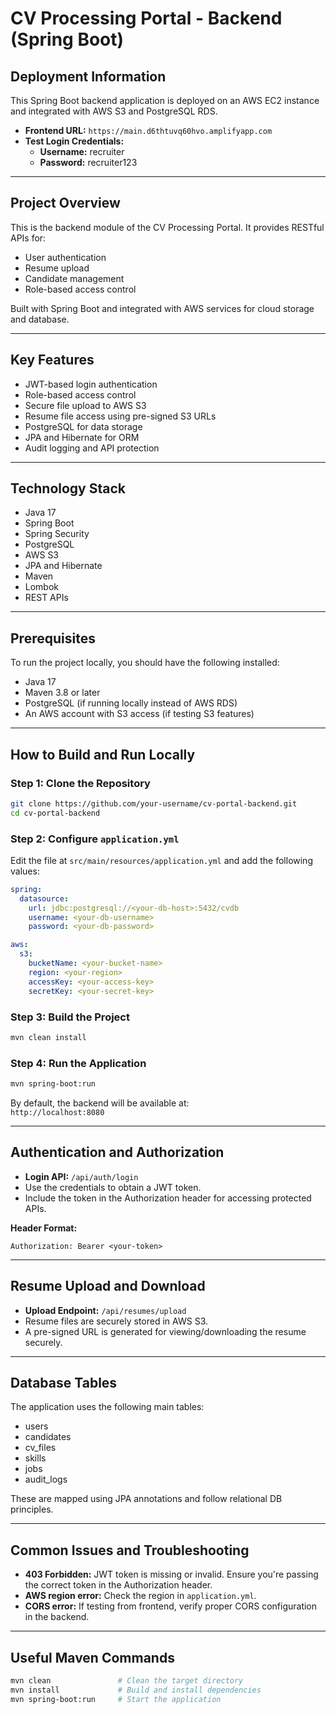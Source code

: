 # CV Processing Portal - Backend (Spring Boot)

## Deployment Information

This Spring Boot backend application is deployed on an AWS EC2 instance and integrated with AWS S3 and PostgreSQL RDS.
  
- **Frontend URL:** `https://main.d6thtuvq60hvo.amplifyapp.com`  
- **Test Login Credentials:**  
  - **Username:** recruiter  
  - **Password:** recruiter123

---

## Project Overview

This is the backend module of the CV Processing Portal. It provides RESTful APIs for:

- User authentication
- Resume upload
- Candidate management
- Role-based access control

Built with Spring Boot and integrated with AWS services for cloud storage and database.

---

## Key Features

- JWT-based login authentication  
- Role-based access control   
- Secure file upload to AWS S3  
- Resume file access using pre-signed S3 URLs  
- PostgreSQL for data storage  
- JPA and Hibernate for ORM  
- Audit logging and API protection  

---

## Technology Stack

- Java 17  
- Spring Boot  
- Spring Security  
- PostgreSQL  
- AWS S3  
- JPA and Hibernate  
- Maven  
- Lombok  
- REST APIs  

---

## Prerequisites

To run the project locally, you should have the following installed:

- Java 17  
- Maven 3.8 or later  
- PostgreSQL (if running locally instead of AWS RDS)  
- An AWS account with S3 access (if testing S3 features)  

---

## How to Build and Run Locally

### Step 1: Clone the Repository

```bash
git clone https://github.com/your-username/cv-portal-backend.git
cd cv-portal-backend
```

### Step 2: Configure `application.yml`

Edit the file at `src/main/resources/application.yml` and add the following values:

```yaml
spring:
  datasource:
    url: jdbc:postgresql://<your-db-host>:5432/cvdb
    username: <your-db-username>
    password: <your-db-password>

aws:
  s3:
    bucketName: <your-bucket-name>
    region: <your-region>
    accessKey: <your-access-key>
    secretKey: <your-secret-key>
```

### Step 3: Build the Project

```bash
mvn clean install
```

### Step 4: Run the Application

```bash
mvn spring-boot:run
```

By default, the backend will be available at:  
`http://localhost:8080`

---

## Authentication and Authorization

- **Login API:** `/api/auth/login`  
- Use the credentials to obtain a JWT token.  
- Include the token in the Authorization header for accessing protected APIs.

**Header Format:**

```http
Authorization: Bearer <your-token>
```

---

## Resume Upload and Download

- **Upload Endpoint:** `/api/resumes/upload`  
- Resume files are securely stored in AWS S3.  
- A pre-signed URL is generated for viewing/downloading the resume securely.

---

## Database Tables

The application uses the following main tables:

- users  
- candidates  
- cv_files  
- skills  
- jobs  
- audit_logs  

These are mapped using JPA annotations and follow relational DB principles.

---

## Common Issues and Troubleshooting

- **403 Forbidden:** JWT token is missing or invalid. Ensure you're passing the correct token in the Authorization header.  
- **AWS region error:** Check the region in `application.yml`.  
- **CORS error:** If testing from frontend, verify proper CORS configuration in the backend.  

---

## Useful Maven Commands

```bash
mvn clean               # Clean the target directory
mvn install             # Build and install dependencies
mvn spring-boot:run     # Start the application
```
